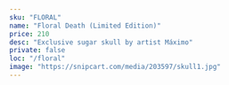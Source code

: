 ```yaml
---
sku: "FLORAL"
name: "Floral Death (Limited Edition)"
price: 210
desc: "Exclusive sugar skull by artist Máximo"
private: false
loc: "/floral"
image: "https://snipcart.com/media/203597/skull1.jpg"
---
```

